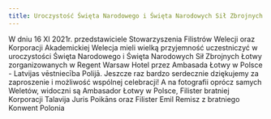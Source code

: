 ```yaml
---
title: Uroczystość Święta Narodowego i Święta Narodowych Sił Zbrojnych Łotwy
---
```


W dniu 16 XI 2021r. przedstawiciele Stowarzyszenia Filistrów Welecji oraz Korporacji Akademickiej Welecja mieli wielką przyjemność uczestniczyć w uroczystości Święta Narodowego i Święta Narodowych Sił Zbrojnych Łotwy zorganizowanych w Regent Warsaw Hotel przez Ambasada Łotwy w Polsce - Latvijas vēstniecība Polijā. Jeszcze raz bardzo serdecznie dziękujemy za zaproszenie i możliwość wspólnej celebracji!
A na fotografii oprócz samych Weletów, widoczni są Ambasador Łotwy w Polsce, Filister bratniej Korporacji Talavija Juris Poikāns oraz Filister Emil Remisz z bratniego Konwent Polonia

